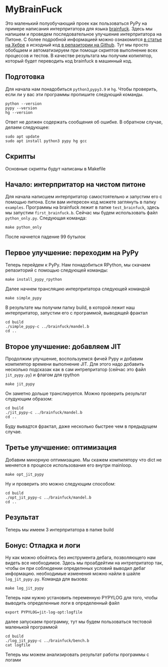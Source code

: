 # MyBrainFuck
Это маленький полуобучающий проек как пользоваться PyPy на примере написания интерпритатора для языкa [brainfuck](https://ru.wikipedia.org/wiki/Brainfuck). Здесь мы напишем и проведем последовательное улучшение интерпритатора на Питоне. С более подробной информацией можно ознакомится [в статье на Хкбре](https://habr.com/ru/post/124418/) а исходный код [в репазитории на Github](https://github.com/disjukr/pypy-tutorial-ko). Тут мы просто обобщаем и автоматизируем при помощи скриптов выполнение всех процессов и тестов. В качестве результата мы получим копилятор, который будет переводить код brainfuck в машинный код.
## Подготовка
Для начала нам понадобиться `python3`,`pypy3.9` и `hg`. Чтобы проверить, если ли у вас эти программы пропишите следующий команды.
```
python --version
pypy --version
hg --version
```
Ответ не должен содержать сообщения об ошибке. В обратном случае, делаем следующее:
```
sudo apt update
sudo apt install python3 pypy hg gcc
```
## Скрипты
Основные скрипты будут написаны в Makefile 
## Начало: интерпритатор на чистом питоне
Для начала написшем интерпритатор самостоятельно и запустим его с помощью питона. 
Если вам интересен код можете заглянуть в папку `examples`. Программы на brainfuck лежит в папке `test_brainfuck`, здесь мы запустим `first_brainfuck.b`.  Сейчас мы будем использовать файл `python_only.py`. Следующая команда:
```
make python_only 
```
После начнется падение 99 бутылок
## Первое улучшение: переходим на PyPy
Теперь перейдем к PyPy. Нам понадобиться RPython, мы скачаем репазиторий с помощью следующей команды:
```
make install_pypy_rpython
```
Далее начнем трансляцию интерпритатора следующей командой
```
make simple_pypy
```
В результате мы получим папку build, в которой лежит наш интерпритатор, запустим его с программой, выводящей фрактал
```
cd build
./simple_pypy-c ../brainfuck/mandel.b 
cd ..
```
## Второе улучшение: добавляем JIT
Продолжим улучшение, воспользуемся фичей Pypy и добавим компилятор времени выполнение JIT. Для этого надо добавить несколько подсказак как в сам интрепритатор (сейчас это файл `jit_pypy.py`) и флагом для rpython
```
make jit_pypy
```
Он заметно дольше транслируется. Можно проверить результат слудующим образом:
```
cd build
./jit_pypy-c ../brainfuck/mandel.b 
cd ..
```
Буду вывадтся фрактал, даже несколько быстрее чем в предыдущем случае.
## Третье улучшение: оптимизация
Добавим минорную оптимизацию. Мы скажем компилятору что dict не меняется в процессе использования его внутри mainloop.
```
make opt_jit_pypy
```
Ну и проверить это можно следующим способом:
```
cd build
./opt_jit_pypy-c ../brainfuck/mandel.b 
cd ..
```
## Результат
Теперь мы имеем 3 интерпритатора в папке build

## Бонус: Отладка и логи
Ну как можно обойтись без инструмента дебага, позволяющего нам видеть все необходимое. Здесь мы проабдейтим на интрепритатор так, чтобы он при соблюдении определнных условий выводил дебаг информацию. необходимые изменения можно найли в шайле `log_jit_pypy.py`. Команда для вызова:
```
make log_jit_pypy
```
Теперь нам нужно установить переменную PYPYLOG для того, чтобы выводить определенные логи в определенный файл
```
export PYPYLOG=jit-log-opt:logfile 
```
далее запускаем программу, тут мы будем пользоваться тестовой маленькой программой 
```
cd build
./log_jit_pypy-c ../brainfuck/bench.b
cat logfile
```
Теперь мы можем анализировать результат работы программы с логами
